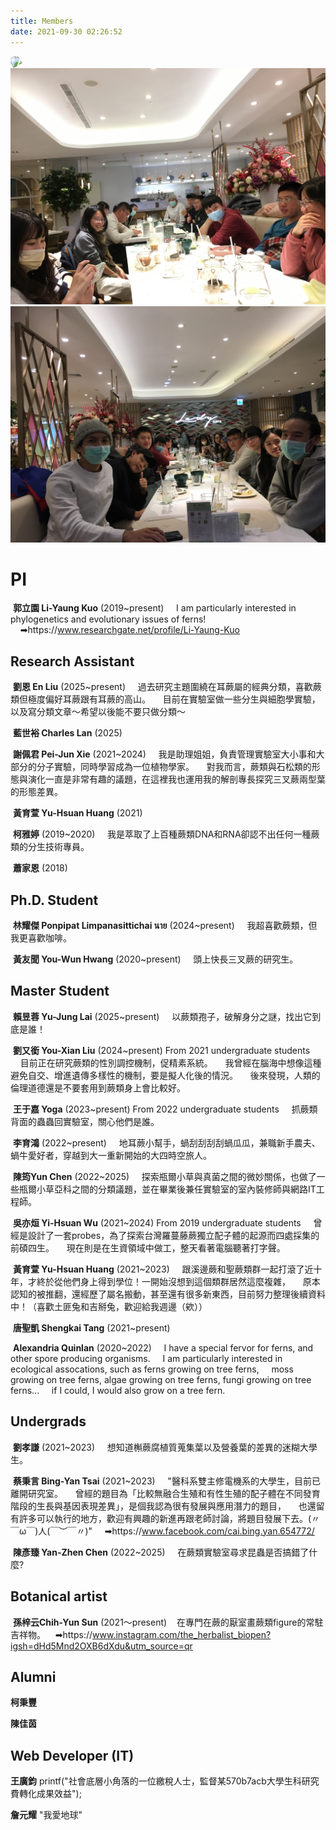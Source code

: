 ```yaml
---
title: Members
date: 2021-09-30 02:26:52
---
```


<script src="https://ajax.googleapis.com/ajax/libs/jquery/3.6.0/jquery.min.js"></script>
<script src="../js/jquery.rwdImageMaps.min.js"></script>

<div class="map_wrapper">
<img src="../images/lab_members/MVIMG_20200708_103554.jpg" usemap="#image-map1" style="transform: rotate(-30deg);">
<map name="image-map1">
    <area target="" alt="柯雅婷" title="柯雅婷" coords="517,0,1336,726" shape="rect">
    <area target="" alt="吳亦烜" title="吳亦烜" coords="1599,826,1440,630" shape="rect">
    <area target="" alt="唐聖凱" title="唐聖凱" coords="1585,880,1795,1103" shape="rect">
    <area target="" alt="柯秉豐" title="柯秉豐" coords="2138,1136,1971,977" shape="rect">
    <area target="" alt="黃友聞" title="黃友聞" coords="2049,1191,2213,1358" shape="rect">
    <area target="" alt="陳佳茵" title="陳佳茵" coords="2360,1255,2510,1437" shape="rect">
    <area target="" alt="郭立園" title="郭立園" coords="2556,1695,2317,1465" shape="rect">
</map>
</div>


<div class="map_wrapper">
<img src="../images/lab_members/IMG_6652.jpeg" usemap="#image-map2">
<map name="image-map2">
    <area target="" alt="黃育萱" title="黃育萱" coords="4020,2096,3713,1373" shape="rect">
    <area target="" alt="王廣鈞" title="王廣鈞" coords="3706,1922,3389,1437" shape="rect">
    <area target="" alt="唐聖凱" title="唐聖凱" coords="2456,1633,2762,1950" shape="rect">
    <area target="" alt="蔡秉言" title="蔡秉言" coords="2345,1845,2452,1642" shape="rect">
    <area target="" alt="李育鴻" title="李育鴻" coords="2242,1592,2342,1781" shape="rect">
    <area target="" alt="吳亦烜" title="吳亦烜" coords="2150,1779,1989,1605" shape="rect">
    <area target="" alt="黃友聞" title="黃友聞" coords="1630,1731,1533,1891" shape="rect">
    <area target="" alt="劉孝謙" title="劉孝謙" coords="1327,1722,1534,1968" shape="rect">
    <area target="" alt="劉又銜" title="劉又銜" coords="1280,1705,1142,1865" shape="rect">
    <area target="" alt="謝佩君" title="謝佩君" coords="899,1872,1227,2093" shape="rect">
    <area target="" alt="蕭家恩" title="蕭家恩" coords="472,1786,13,2584" shape="rect">
</map>
</div>


<div class="map_wrapper">
<img src="../images/lab_members/IMG_6653.jpeg" usemap="#image-map3">
<map name="image-map3">
    <area target="" alt="黃友聞" title="黃友聞" coords="3963,1378,3464,1955" shape="rect">
    <area target="" alt="孫梓云" title="孫梓云" coords="3218,1549,3457,1927" shape="rect">
    <area target="" alt="劉又銜" title="劉又銜" coords="2972,1524,3211,1857" shape="rect">
    <area target="" alt="劉孝謙" title="劉孝謙" coords="2766,1555,2976,1857" shape="rect">
    <area target="" alt="謝佩君" title="謝佩君" coords="2684,1665,2766,1829" shape="rect">
    <area target="" alt="柯雅婷" title="柯雅婷" coords="2609,1615,2687,1761" shape="rect">
    <area target="" alt="蕭家恩" title="蕭家恩" coords="2410,1630,2538,1783" shape="rect">
    <area target="" alt="黃育萱" title="黃育萱" coords="2085,1806,1986,1674" shape="rect">
    <area target="" alt="唐聖凱" title="唐聖凱" coords="1843,1674,1982,1859" shape="rect">
    <area target="" alt="蔡秉言" title="蔡秉言" coords="1590,1534,1811,1822" shape="rect">
    <area target="" alt="李育鴻" title="李育鴻" coords="1805,1836,1516,2124" shape="rect">
    <area target="" alt="吳亦烜" title="吳亦烜" coords="803,1437,1298,2007" shape="rect">
</map>
</div>


# PI
&nbsp;**郭立園 Li-Yaung Kuo** (2019~present)
&nbsp;&nbsp;&nbsp;&nbsp;I am particularly interested in phylogenetics and evolutionary issues of ferns!
&nbsp;&nbsp;&nbsp;&nbsp;➡︎https://www.researchgate.net/profile/Li-Yaung-Kuo



## Research Assistant 

&nbsp;**劉恩 En Liu** (2025~present) 
&nbsp;&nbsp;&nbsp;&nbsp;過去研究主題圍繞在耳蕨屬的經典分類，喜歡蕨類但極度偏好耳蕨跟有耳蕨的高山。
&nbsp;&nbsp;&nbsp;&nbsp;目前在實驗室做一些分生與細胞學實驗，以及寫分類文章～希望以後能不要只做分類～

&nbsp;**藍世裕 Charles Lan** (2025)

&nbsp;**謝佩君 Pei-Jun Xie** (2021~2024)
&nbsp;&nbsp;&nbsp;&nbsp;我是助理姐姐，負責管理實驗室大小事和大部分的分子實驗，同時學習成為一位植物學家。
&nbsp;&nbsp;&nbsp;&nbsp;對我而言，蕨類與石松類的形態與演化一直是非常有趣的議題，在這裡我也運用我的解剖專長探究三叉蕨兩型葉的形態差異。

&nbsp;**黃育萱 Yu-Hsuan Huang** (2021)

&nbsp;**柯雅婷** (2019~2020)
&nbsp;&nbsp;&nbsp;&nbsp;我是萃取了上百種蕨類DNA和RNA卻認不出任何一種蕨類的分生技術專員。

&nbsp;**蕭家恩** (2018)



## Ph.D. Student

&nbsp;**林耀傑 Ponpipat Limpanasittichai นาย** (2024~present)
&nbsp;&nbsp;&nbsp;&nbsp;我超喜歡蕨類，但我更喜歡咖啡。

&nbsp;**黃友聞 You-Wun Hwang** (2020~present)
&nbsp;&nbsp;&nbsp;&nbsp;頭上快長三叉蕨的研究生。



## Master Student

&nbsp;**賴昱蓉 Yu-Jung Lai** (2025~present)
&nbsp;&nbsp;&nbsp;&nbsp;以蕨類孢子，破解身分之謎，找出它到底是誰！

&nbsp;**劉又銜 You-Xian Liu** (2024~present) From 2021 undergraduate students
&nbsp;&nbsp;&nbsp;&nbsp;目前正在研究蕨類的性別調控機制，促精素系統。
&nbsp;&nbsp;&nbsp;&nbsp;我曾經在腦海中想像這種避免自交、增進遺傳多樣性的機制，要是擬人化後的情況。
&nbsp;&nbsp;&nbsp;&nbsp;後來發現，人類的倫理道德還是不要套用到蕨類身上會比較好。

&nbsp;**王于嘉 Yoga** (2023~present) From 2022 undergraduate students
&nbsp;&nbsp;&nbsp;&nbsp;抓蕨類背面的蟲蟲回實驗室，關心他們是誰。

&nbsp;**李育鴻** (2022~present)
&nbsp;&nbsp;&nbsp;&nbsp;地耳蕨小幫手，蝸刮刮刮刮蝸瓜瓜，兼職新手農夫、蝸牛愛好者，穿越到大一重新開始的大四時空旅人。

&nbsp;**陳筠Yun Chen** (2022~2025)
&nbsp;&nbsp;&nbsp;&nbsp;探索瓶爾小草與真菌之間的微妙關係，也做了一些瓶爾小草亞科之間的分類議題，並在畢業後兼任實驗室的室內裝修師與網路IT工程師。

&nbsp;**吳亦烜 Yi-Hsuan Wu** (2021~2024) From 2019 undergraduate students
&nbsp;&nbsp;&nbsp;&nbsp;曾經是設計了一套probes，為了探索台灣羅蔓藤蕨獨立配子體的起源而四處採集的前碩四生。
&nbsp;&nbsp;&nbsp;&nbsp;現在則是在生資領域中做工，整天看著電腦聽著打字聲。

&nbsp;**黃育萱 Yu-Hsuan Huang** (2021~2023)
&nbsp;&nbsp;&nbsp;&nbsp;跟溪邊蕨和聖蕨類群一起打滾了近十年，才終於從他們身上得到學位！一開始沒想到這個類群居然這麼複雜，
&nbsp;&nbsp;&nbsp;&nbsp;原本認知的被推翻，還經歷了屬名搬動，甚至還有很多新東西，目前努力整理後續資料中！（喜歡土匪兔和吉掰兔，歡迎給我週邊（欸））

&nbsp;**唐聖凱 Shengkai Tang** (2021~present)

&nbsp;**Alexandria Quinlan** (2020~2022)
&nbsp;&nbsp;&nbsp;&nbsp;I have a special fervor for ferns, and other spore producing organisms. 
&nbsp;&nbsp;&nbsp;&nbsp;I am particularly interested in ecological assocations, such as ferns growing on tree ferns, 
&nbsp;&nbsp;&nbsp;&nbsp;moss growing on tree ferns, algae growing on tree ferns, fungi growing on tree ferns... 
&nbsp;&nbsp;&nbsp;&nbsp;if I could, I would also grow on a tree fern.



## Undergrads

&nbsp;**劉孝謙** (2021~2023)
&nbsp;&nbsp;&nbsp;&nbsp;想知道槲蕨腐植質蒐集葉以及營養葉的差異的迷糊大學生。

&nbsp;**蔡秉言 Bing-Yan Tsai** (2021~2023)
&nbsp;&nbsp;&nbsp;&nbsp;"醫科系雙主修電機系的大學生，目前已離開研究室。
&nbsp;&nbsp;&nbsp;&nbsp;曾經的題目為「比較無融合生殖和有性生殖的配子體在不同發育階段的生長與基因表現差異」，是個我認為很有發展與應用潛力的題目，
&nbsp;&nbsp;&nbsp;&nbsp;也還留有許多可以執行的地方，歡迎有興趣的新進再跟老師討論，將題目發展下去。(〃￣ω￣)人(￣︶￣〃)"
&nbsp;&nbsp;&nbsp;&nbsp;➡︎https://www.facebook.com/cai.bing.yan.654772/

&nbsp;**陳彥臻 Yan-Zhen Chen** (2022~2025)
&nbsp;&nbsp;&nbsp;&nbsp;在蕨類實驗室尋求昆蟲是否搞錯了什麼?



## Botanical artist
&nbsp;**孫梓云Chih-Yun Sun** (2021～present)
&nbsp;&nbsp;&nbsp;在專門在蕨的厭室畫蕨類figure的常駐吉祥物。
&nbsp;&nbsp;&nbsp;➡︎https://www.instagram.com/the_herbalist_biopen?igsh=dHd5Mnd2OXB6dXdu&utm_source=qr


## Alumni

**柯秉豐**

**陳佳茵**


## Web Developer (IT)

**王廣鈞**
  printf("社會底層小角落的一位繳稅人士，監督某570b7acb大學生科研究費轉化成果效益");

**詹元耀**
  "我愛地球"

<style>
    .map_wrapper{
        overflow: hidden;
    }

    @keyframes anim {
        0% {color: red;}
        100% {color: black;}
    }
</style>

<script>
    $(() => {
        $('img[usemap]').rwdImageMaps();

        // const names = document.querySelectorAll('strong');
        // $('area').click(() => {
        //     if ( names.some( name => name.innerText.includes($(this).attr('title')) ) ) {
        //         name.scrollIntoView();
        //     }
        // });

        const names = document.querySelectorAll('strong');
        $('area').click((ele) => {
            const target = ele.target;
            $('strong').each( (index, name) => {
                if(name.innerText.includes(target.title)){
                    name.scrollIntoView({behavior: 'smooth', block: 'center'});
                    name.style.animation = 'anim 4s';
                    setTimeout(() => {
                    name.style.animation = '';
                    }, 4100);
                }
            });
        });

    });
</script>
